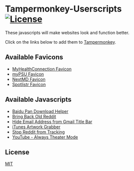 # Tampermonkey-Userscripts [![License](https://img.shields.io/badge/License-MIT-blue.svg)](https://github.com/MrBukLau/Tampermonkey-Userscripts/blob/master/LICENSE)
These javascripts will make websites look and function better.

Click on the links below to add them to [Tampermonkey](https://chrome.google.com/webstore/detail/dhdgffkkebhmkfjojejmpbldmpobfkfo).

## Available Favicons
* [MyHealthConnection Favicon](https://github.com/MrBukLau/Tampermonkey-Userscripts/Favicons/raw/master/myhealthconnection_favicon.user.js)
* [myPSU Favicon](https://github.com/MrBukLau/Tampermonkey-Userscripts/Favicons/raw/master/mypsu_favicon.user.js)
* [NextMD Favicon](https://github.com/MrBukLau/Tampermonkey-Userscripts/Favicons/raw/master/nextmd_favicon.user.js)
* [Spotlistr Favicon](https://github.com/MrBukLau/Tampermonkey-Userscripts/Favicons/raw/master/spotlistr_favicon.user.js)

## Available Javascripts
* [Baidu Pan Download Helper](https://github.com/MrBukLau/Tampermonkey-Userscripts/raw/master/baidu_pan_download_helper.user.js)
* [Bring Back Old Reddit](https://github.com/MrBukLau/Tampermonkey-Userscripts/raw/master/bring_back_old_reddit.user.js)
* [Hide Email Address from Gmail Title Bar](https://github.com/MrBukLau/Tampermonkey-Userscripts/raw/master/hide_gmail.user.js)
* [iTunes Artwork Grabber](https://github.com/MrBukLau/Tampermonkey-Userscripts/raw/master/itunes_artwork_grabber.user.js)
* [Stop Reddit from Tracking](https://github.com/MrBukLau/Tampermonkey-Userscripts/raw/master/stop_reddit_from_tracking.user.js)
* [YouTube - Always Theater Mode](https://github.com/MrBukLau/Tampermonkey-Userscripts/raw/master/youtube_always_theater_mode.user.js)

## License
[MIT](https://github.com/MrBukLau/Tampermonkey-Userscripts/blob/master/LICENSE)
